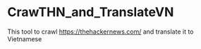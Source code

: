 # CrawTHN_and_TranslateVN
This tool to crawl https://thehackernews.com/ and translate it to Vietnamese
